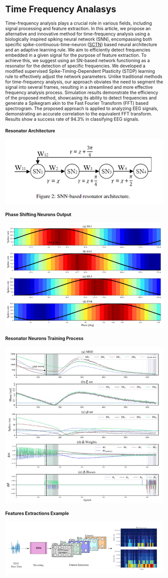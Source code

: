 # Time Frequency Analasys

Time-frequency analysis plays a crucial role in various fields, including signal processing and feature extraction.
In this article, we propose an alternative and innovative method for time-frequency analysis using a biologically inspired spiking neural network (SNN), encompassing both specific spike-continuous-time-neuron ([SCTN](https://github.com/NeuromorphicLabBGU/SCTN/tree/main)) based neural architecture and an adaptive learning rule. We aim to efficiently detect frequencies embedded in a given signal for the purpose of feature extraction.
To achieve this, we suggest using an SN-based network functioning as a resonator for the detection of specific frequencies.
We developed a modified supervised Spike-Timing-Dependent Plasticity (STDP) learning rule to effectively adjust the network parameters.
Unlike traditional methods for time-frequency analysis, our approach obviates the need to segment the signal into several frames, resulting in a streamlined and more effective frequency analysis process. Simulation results demonstrate the efficiency of the proposed method, showcasing its ability to detect frequencies and generate a Spikegram akin to the Fast Fourier Transform (FFT) based spectrogram. The proposed approach is applied to analyzing EEG signals, demonstrating an accurate correlation to the equivalent FFT transform.
Results show a success rate of 94.3% in classifying EEG signals.

#### Resonator Architecture
![](res/resonator-architecture.png)

#### Phase Shifting Neurons Output
![](res/neurons-outputs.png)

#### Resonator Neurons Training Process
![](res/resonator-training.png)

#### Features Extractions Example
![](res/features-extractions-example.png)

